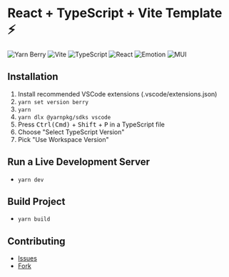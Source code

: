 # React + TypeScript + Vite Template ⚡️

![Yarn Berry](https://img.shields.io/badge/Yarn_Berry-282C34.svg?style=for-the-badge&logo=yarn)
![Vite](https://img.shields.io/badge/vite-282C34.svg?style=for-the-badge&logo=vite)
![TypeScript](https://img.shields.io/badge/TypeScript-282C34.svg?style=for-the-badge&logo=typescript)
![React](https://img.shields.io/badge/React-282C34.svg?style=for-the-badge&logo=react)
![Emotion](https://img.shields.io/badge/Emotion-282C34.svg?style=for-the-badge)
![MUI](https://img.shields.io/badge/MUI-282C34.svg?style=for-the-badge)

## Installation

1. Install recommended VSCode extensions (.vscode/extensions.json)
2. `yarn set version berry`
3. `yarn`
4. `yarn dlx @yarnpkg/sdks vscode`
5. Press <kbd>Ctrl(Cmd)</kbd> + <kbd>Shift</kbd> + <kbd>P</kbd> in a TypeScript file
6. Choose "Select TypeScript Version"
7. Pick "Use Workspace Version"

## Run a Live Development Server

- `yarn dev`

## Build Project

- `yarn build`

## Contributing

- [Issues](https://github.com/heptacode/react-vite-template/issues)
- [Fork](https://github.com/heptacode/react-vite-template/fork)
